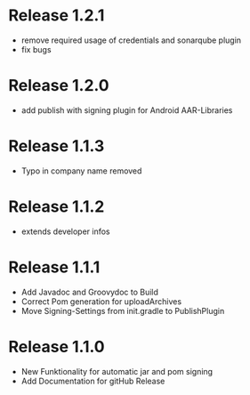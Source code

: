 # Release 1.2.1
- remove required usage of credentials and sonarqube plugin
 - fix bugs

# Release 1.2.0
- add publish with signing plugin for Android AAR-Libraries

# Release 1.1.3
- Typo in company name removed

# Release 1.1.2
- extends developer infos

# Release 1.1.1
- Add Javadoc and Groovydoc to Build
- Correct Pom generation for uploadArchives
- Move Signing-Settings from init.gradle to PublishPlugin

# Release 1.1.0
- New Funktionality for automatic jar and pom signing
- Add Documentation for gitHub Release

